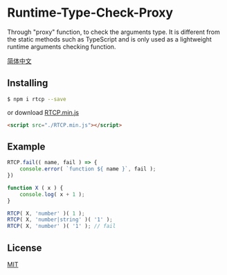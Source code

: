 # Runtime-Type-Check-Proxy

Through "proxy" function, to check the arguments type. It is different from the static methods such as TypeScript and is only used as a lightweight runtime arguments checking function.

[简体中文](./README.zh-CN.md)

## Installing

```sh
$ npm i rtcp --save
```

or download [RTCP.min.js](https://github.com/yyued/Runtime-Type-Check-Proxy/blob/master/dist/RTCP.min.js)

```html
<script src="./RTCP.min.js"></script>
```

## Example

```js
RTCP.fail(( name, fail ) => {
    console.error( `function ${ name }`, fail );
})

function X ( x ) {
    console.log( x + 1 );
}

RTCP( X, 'number' )( 1 );
RTCP( X, 'number|string' )( '1' );
RTCP( X, 'number' )( '1' ); // fail
```

## License

[MIT](./LICENSE)
